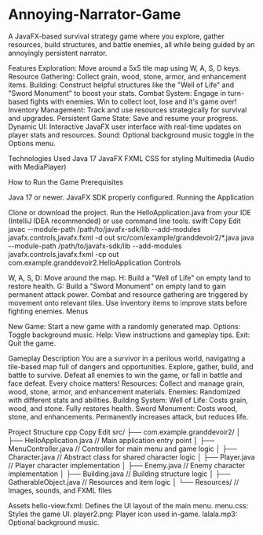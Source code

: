# Annoying-Narrator-Game
A JavaFX-based survival strategy game where you explore, gather resources, build structures, and battle enemies, all while being guided by an annoyingly persistent narrator.

Features
Exploration: Move around a 5x5 tile map using W, A, S, D keys.
Resource Gathering: Collect grain, wood, stone, armor, and enhancement items.
Building: Construct helpful structures like the "Well of Life" and "Sword Monument" to boost your stats.
Combat System: Engage in turn-based fights with enemies. Win to collect loot, lose and it's game over!
Inventory Management: Track and use resources strategically for survival and upgrades.
Persistent Game State: Save and resume your progress.
Dynamic UI: Interactive JavaFX user interface with real-time updates on player stats and resources.
Sound: Optional background music toggle in the Options menu.

Technologies Used
Java 17
JavaFX
FXML
CSS for styling
Multimedia (Audio with MediaPlayer)

How to Run the Game
Prerequisites

Java 17 or newer.
JavaFX SDK properly configured.
Running the Application

Clone or download the project.
Run the HelloApplication.java from your IDE (IntelliJ IDEA recommended) or use command line tools.
swift
Copy
Edit
javac --module-path /path/to/javafx-sdk/lib --add-modules javafx.controls,javafx.fxml -d out src/com/example/granddevoir2/*.java
java --module-path /path/to/javafx-sdk/lib --add-modules javafx.controls,javafx.fxml -cp out com.example.granddevoir2.HelloApplication
Controls

W, A, S, D: Move around the map.
H: Build a "Well of Life" on empty land to restore health.
G: Build a "Sword Monument" on empty land to gain permanent attack power.
Combat and resource gathering are triggered by movement onto relevant tiles.
Use inventory items to improve stats before fighting enemies.
Menus

New Game: Start a new game with a randomly generated map.
Options: Toggle background music.
Help: View instructions and gameplay tips.
Exit: Quit the game.

Gameplay Description
You are a survivor in a perilous world, navigating a tile-based map full of dangers and opportunities. Explore, gather, build, and battle to survive. Defeat all enemies to win the game, or fall in battle and face defeat. Every choice matters!
Resources: Collect and manage grain, wood, stone, armor, and enhancement materials.
Enemies: Randomized with different stats and abilities.
Building System:
Well of Life: Costs grain, wood, and stone. Fully restores health.
Sword Monument: Costs wood, stone, and enhancements. Permanently increases attack, but reduces life.

Project Structure
cpp
Copy
Edit
src/
├── com.example.granddevoir2/
│   ├── HelloApplication.java        // Main application entry point
│   ├── MenuController.java          // Controller for main menu and game logic
│   ├── Character.java               // Abstract class for shared character logic
│   ├── Player.java                  // Player character implementation
│   ├── Enemy.java                   // Enemy character implementation
│   ├── Building.java                // Building structure logic
│   ├── GatherableObject.java        // Resources and item logic
│   └── Resources/                   // Images, sounds, and FXML files

Assets
hello-view.fxml: Defines the UI layout of the main menu.
menu.css: Styles the game UI.
player2.png: Player icon used in-game.
lalala.mp3: Optional background music.
